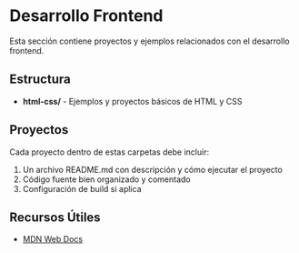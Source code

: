 # Desarrollo Frontend

Esta sección contiene proyectos y ejemplos relacionados con el desarrollo frontend.

## Estructura

- **html-css/** - Ejemplos y proyectos básicos de HTML y CSS

## Proyectos

Cada proyecto dentro de estas carpetas debe incluir:

1. Un archivo README.md con descripción y cómo ejecutar el proyecto
2. Código fuente bien organizado y comentado
3. Configuración de build si aplica

## Recursos Útiles

- [MDN Web Docs](https://developer.mozilla.org/es/)
